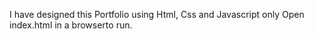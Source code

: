 I have designed this Portfolio using Html, Css and Javascript only
Open index.html in a browserto run.
